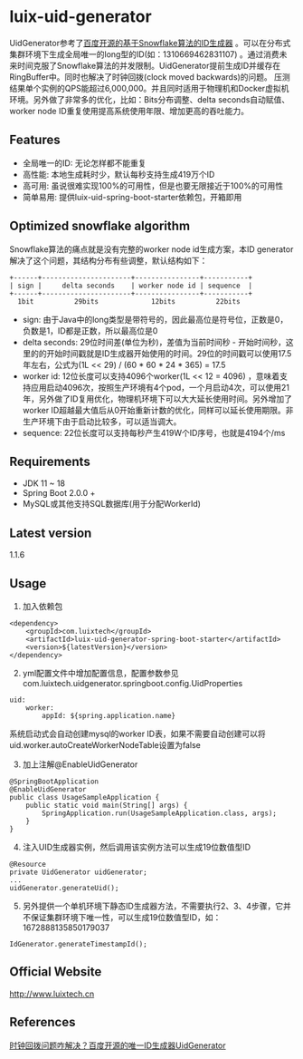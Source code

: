 # luix-uid-generator

UidGenerator参考了[百度开源的基于Snowflake算法的ID生成器](https://github.com/baidu/uid-generator)
。可以在分布式集群环境下生成全局唯一的long型的ID(如：1310669462831107)
。通过消费未来时间克服了Snowflake算法的并发限制。UidGenerator提前生成ID并缓存在RingBuffer中。同时也解决了时钟回拨(clock
moved backwards)的问题。
压测结果单个实例的QPS能超过6,000,000。并且同时适用于物理机和Docker虚拟机环境。另外做了非常多的优化，比如：Bits分布调整、delta
seconds自动赋值、worker node ID重复使用提高系统使用年限、增加更高的吞吐能力。

## Features

* 全局唯一的ID: 无论怎样都不能重复
* 高性能: 本地生成耗时少，默认每秒支持生成419万个ID
* 高可用: 虽说很难实现100%的可用性，但是也要无限接近于100%的可用性
* 简单易用: 提供luix-uid-spring-boot-starter依赖包，开箱即用

## Optimized snowflake algorithm

Snowflake算法的痛点就是没有完整的worker node id生成方案，本ID generator解决了这个问题，其结构分布有些调整，默认结构如下：

```
+------+----------------------+----------------+-----------+
| sign |     delta seconds    | worker node id | sequence  |
+------+----------------------+----------------+-----------+
  1bit          29bits             12bits          22bits
```

* sign: 由于Java中的long类型是带符号的，因此最高位是符号位，正数是0，负数是1，ID都是正数，所以最高位是0
* delta seconds: 29位时间差(单位为秒)，差值为当前时间秒 -
  开始时间秒，这里的的开始时间戳就是ID生成器开始使用的时间。29位的时间戳可以使用17.5年左右，公式为(1L << 29) / (60 * 60 *
  24 * 365) = 17.5
* worker id: 12位长度可以支持4096个worker(1L << 12 = 4096)
  ，意味着支持应用启动4096次，按照生产环境有4个pod，一个月启动4次，可以使用21年，另外做了ID复用优化，物理机环境下可以大大延长使用时间。另外增加了worker
  ID超越最大值后从0开始重新计数的优化，同样可以延长使用期限。非生产环境下由于启动比较多，可以适当调大。
* sequence: 22位长度可以支持每秒产生419W个ID序号，也就是4194个/ms

## Requirements

* JDK 11 ~ 18
* Spring Boot 2.0.0 +
* MySQL或其他支持SQL数据库(用于分配WorkerId)

## Latest version

1.1.6

## Usage

1. 加入依赖包

```
<dependency>
    <groupId>com.luixtech</groupId>
    <artifactId>luix-uid-generator-spring-boot-starter</artifactId>
    <version>${latestVersion}</version>
</dependency>
```

2. yml配置文件中增加配置信息，配置参数参见com.luixtech.uidgenerator.springboot.config.UidProperties

```
uid:
    worker:
        appId: ${spring.application.name}
```

系统启动式会自动创建mysql的worker ID表，如果不需要自动创建可以将uid.worker.autoCreateWorkerNodeTable设置为false

3. 加上注解@EnableUidGenerator

```
@SpringBootApplication
@EnableUidGenerator
public class UsageSampleApplication {
    public static void main(String[] args) {
        SpringApplication.run(UsageSampleApplication.class, args);
    }
}
```

4. 注入UID生成器实例，然后调用该实例方法可以生成19位数值型ID

```
@Resource
private UidGenerator uidGenerator;
...
uidGenerator.generateUid();
```

5. 另外提供一个单机环境下静态ID生成器方法，不需要执行2、3、4步骤，它并不保证集群环境下唯一性，可以生成19位数值型ID，如：1672888135850179037

```
IdGenerator.generateTimestampId();
```

## Official Website

http://www.luixtech.cn

## References

[时钟回拨问题咋解决？百度开源的唯一ID生成器UidGenerator](https://zhuanlan.zhihu.com/p/77737855)